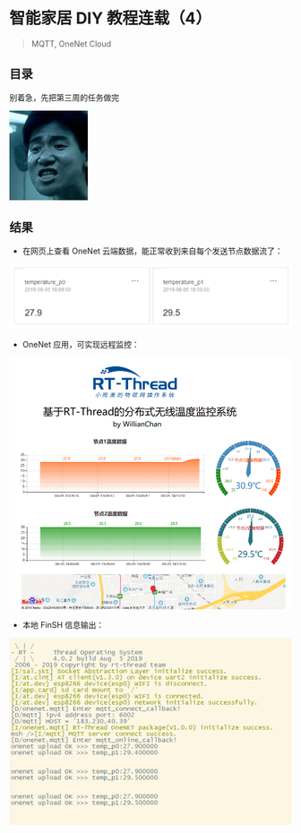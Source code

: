 # 智能家居 DIY 教程连载（4）

> MQTT, OneNet Cloud

## 目录

别着急，先把第三周的任务做完

![board](figures/zxy.png)

## 结果

- 在网页上查看 OneNet 云端数据，能正常收到来自每个发送节点数据流了： 

![board](figures/onenetdata.png)

- OneNet 应用，可实现远程监控：

![board](figures/onenetapp.png)

- 本地 FinSH 信息输出：

![board](figures/onenetuploadok.png)

